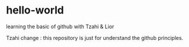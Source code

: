 # hello-world
learning the basic of github with Tzahi &amp; Lior

Tzahi change : 
this repository is just for understand the github principles.

